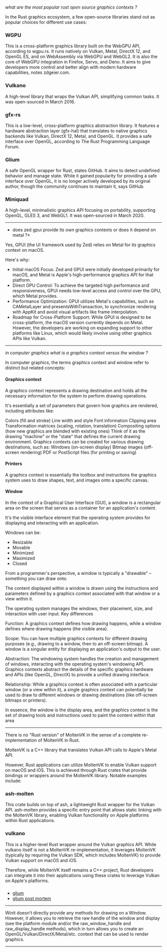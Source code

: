 *what are the most popular rust open source graphics contexts ?*

In the Rust graphics ecosystem, a few open-source libraries stand out as popular choices for different use cases:

### WGPU

This is a cross-platform graphics library built on the WebGPU API, according to wgpu.rs. It runs natively on Vulkan, Metal, DirectX 12, and OpenGL ES, and on WebAssembly via WebGPU and WebGL2. It is also the core of WebGPU integration in Firefox, Servo, and Deno. It aims to give developers more control and better align with modern hardware capabilities, notes zdgeier.com.

### Vulkano

A high-level library that wraps the Vulkan API, simplifying common tasks. It was open-sourced in March 2016.

### gfx-rs

This is a low-level, cross-platform graphics abstraction library. It features a hardware abstraction layer (gfx-hal) that translates to native graphics backends like Vulkan, DirectX 12, Metal, and OpenGL. It provides a safe interface over OpenGL, according to The Rust Programming Language Forum.

### Glium

A safe OpenGL wrapper for Rust, states GitHub. It aims to detect undefined behavior and manage state. While it gained popularity for providing a safe interface over OpenGL, it is no longer actively developed by its original author, though the community continues to maintain it, says GitHub.

### Miniquad

A high-level, minimalistic graphics API focusing on portability, supporting OpenGL, GLES 3, and WebGL1. It was open-sourced in March 2020.

---

* does zed gpui provide its own graphics contexts or does it depend on metal ?*

Yes, GPUI (the UI framework used by Zed) relies on Metal for its graphics context on macOS.

Here's why:

- Initial macOS Focus: Zed and GPUI were initially developed primarily for macOS, and Metal is Apple's high-performance graphics API for that platform.
- Direct GPU Control: To achieve the targeted high performance and responsiveness, GPUI needs low-level access and control over the GPU, which Metal provides.
- Performance Optimization: GPUI utilizes Metal's capabilities, such as CAMetalLayer and presentsWithTransaction, to synchronize rendering with AppKit and avoid visual artifacts like frame interpolation.
- Roadmap for Cross-Platform Support: While GPUI is designed to be cross-platform, the macOS version currently depends on Metal. However, the developers are working on expanding support to other platforms like Linux, which would likely involve using other graphics APIs like Vulkan.

---

*in computer graphics what is a graphics context versus the window ?*

In computer graphics, the terms graphics context and window refer to distinct but related concepts:

#### Graphics context

A graphics context represents a drawing destination and holds all the necessary information for the system to perform drawing operations.

It's essentially a set of parameters that govern how graphics are rendered, including attributes like:

Colors (fill and stroke)
Line width and style
Font information
Clipping area
Transformation matrices (scaling, rotation, translation)
Compositing options (how new graphics are blended with existing ones)
Think of it as the drawing "machine" or the "state" that defines the current drawing environment.
Graphics contexts can be created for various drawing destinations, such as:
Windows (on-screen display)
Bitmap images (off-screen rendering)
PDF or PostScript files (for printing or saving)

#### Printers

A graphics context is essentially the toolbox and instructions the graphics system uses to draw shapes, text, and images onto a specific canvas.

#### Window

In the context of a Graphical User Interface (GUI), a window is a rectangular area on the screen that serves as a container for an application's content.

It's the visible interface element that the operating system provides for displaying and interacting with an application.

Windows can be:

- Resizable
- Movable
- Minimized
- Maximized
- Closed

From a programmer's perspective, a window is typically a "drawable" – something you can draw onto.

The content displayed within a window is drawn using the instructions and parameters defined by a graphics context associated with that window or a view within it.

The operating system manages the windows, their placement, size, and interaction with user input.
Key differences

Function: A graphics context defines how drawing happens, while a window defines where drawing happens (the visible area).

Scope: You can have multiple graphics contexts for different drawing purposes (e.g., drawing to a window, then to an off-screen bitmap). A window is a singular entity for displaying an application's output to the user.

Abstraction: The windowing system handles the creation and management of windows, interacting with the operating system's windowing API. Graphics contexts abstract the details of the specific graphics hardware and APIs (like OpenGL, DirectX) to provide a unified drawing interface.

Relationship: While a graphics context is often associated with a particular window (or a view within it), a single graphics context can potentially be used to draw to different windows or drawing destinations (like off-screen bitmaps or printers).

In essence, the window is the display area, and the graphics context is the set of drawing tools and instructions used to paint the content within that area

---

There is no "Rust version" of MoltenVK in the sense of a complete re-implementation of MoltenVK in Rust.

MoltenVK is a C++ library that translates Vulkan API calls to Apple's Metal API.

However, Rust applications can utilize MoltenVK to enable Vulkan support on macOS and iOS. This is achieved through Rust crates that provide bindings or wrappers around the MoltenVK library. Notable examples include:

### ash-molten

This crate builds on top of ash, a lightweight Rust wrapper for the Vulkan API. ash-molten provides a specific entry point that allows static linking with the MoltenVK library, enabling Vulkan functionality on Apple platforms within Rust applications.

### vulkano

This is a higher-level Rust wrapper around the Vulkan graphics API. While vulkano itself is not a MoltenVK re-implementation, it leverages MoltenVK (typically by requiring the Vulkan SDK, which includes MoltenVK) to provide Vulkan support on macOS and iOS.

Therefore, while MoltenVK itself remains a C++ project, Rust developers can integrate it into their applications using these crates to leverage Vulkan on Apple's platforms.

###

- [glium](https://github.com/glium/glium)
- [glium post mortem](https://users.rust-lang.org/t/glium-post-mortem/7063)

---

Winit doesn’t directly provide any methods for drawing on a Window. However, it allows you to retrieve the raw handle of the window and display (see the platform module and/or the raw_window_handle and raw_display_handle methods), which in turn allows you to create an OpenGL/Vulkan/DirectX/Metal/etc. context that can be used to render graphics.

---
